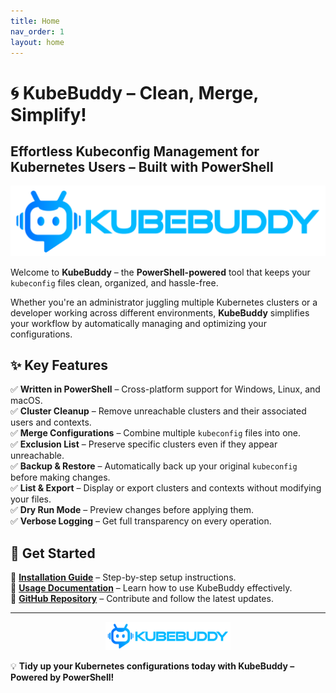 ```yaml
---
title: Home
nav_order: 1
layout: home
---
```


# 🌀 KubeBuddy – Clean, Merge, Simplify!

## **Effortless Kubeconfig Management for Kubernetes Users – Built with PowerShell**

<p align="center">
<img id="logo" src="assets/images/KubeBuddyDark.png" />
</p>

Welcome to **KubeBuddy** – the **PowerShell-powered** tool that keeps your `kubeconfig` files clean, organized, and hassle-free.

Whether you're an administrator juggling multiple Kubernetes clusters or a developer working across different environments, **KubeBuddy** simplifies your workflow by automatically managing and optimizing your configurations.

## ✨ Key Features

✅ **Written in PowerShell** – Cross-platform support for Windows, Linux, and macOS.  
✅ **Cluster Cleanup** – Remove unreachable clusters and their associated users and contexts.  
✅ **Merge Configurations** – Combine multiple `kubeconfig` files into one.  
✅ **Exclusion List** – Preserve specific clusters even if they appear unreachable.  
✅ **Backup & Restore** – Automatically back up your original `kubeconfig` before making changes.  
✅ **List & Export** – Display or export clusters and contexts without modifying your files.  
✅ **Dry Run Mode** – Preview changes before applying them.  
✅ **Verbose Logging** – Get full transparency on every operation.  

## 🚀 Get Started

📌 **[Installation Guide](docs/installation)** – Step-by-step setup instructions.  
📌 **[Usage Documentation](docs/usage)** – Learn how to use KubeBuddy effectively.  
📌 **[GitHub Repository](https://github.com/KubeDeckio/KubeBuddy)** – Contribute and follow the latest updates.  

---

<p align="center">
<img id="logo" src="assets/images/KubeBuddyDark.png" width="200px" />
</p>

💡 **Tidy up your Kubernetes configurations today with KubeBuddy – Powered by PowerShell!**

